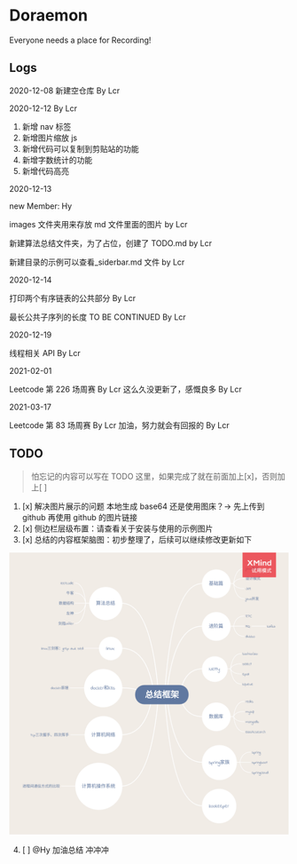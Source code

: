 # Doraemon

Everyone needs a place for Recording!

## Logs

2020-12-08 新建空仓库 By Lcr

2020-12-12 By Lcr

1. 新增 nav 标签
2. 新增图片缩放 js
3. 新增代码可以复制到剪贴站的功能
4. 新增字数统计的功能
5. 新增代码高亮

2020-12-13

new Member: Hy

images 文件夹用来存放 md 文件里面的图片 by Lcr

新建算法总结文件夹，为了占位，创建了 TODO.md by Lcr

新建目录的示例可以查看\_siderbar.md 文件 by Lcr

2020-12-14

打印两个有序链表的公共部分 By Lcr

最长公共子序列的长度 TO BE CONTINUED By Lcr

2020-12-19

线程相关 API By Lcr

2021-02-01

Leetcode 第 226 场周赛 By Lcr
这么久没更新了，感慨良多 By Lcr

2021-03-17

Leetcode 第 83 场周赛 By Lcr
加油，努力就会有回报的 By Lcr

## TODO

> 怕忘记的内容可以写在 TODO 这里，如果完成了就在前面加上[x]，否则加上[ ]

1. [x] 解决图片展示的问题 本地生成 base64 还是使用图床？-> 先上传到 github 再使用 github 的图片链接
2. [x] 侧边栏层级布置：请查看关于安装与使用的示例图片
3. [x] 总结的内容框架脑图：初步整理了，后续可以继续修改更新如下

![整理的框架思维脑图](images/总结框架.png)

4. [ ] @Hy 加油总结 冲冲冲
